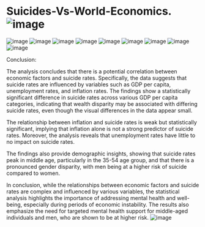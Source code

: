 # Suicides-Vs-World-Economics.![image](https://github.com/user-attachments/assets/a8e0117b-7587-44d1-9427-19f64286e9ab)
![image](https://github.com/user-attachments/assets/f60ecf66-7a3d-4eec-a415-f389d42f19e3)
![image](https://github.com/user-attachments/assets/877370ba-fbf7-4c00-9167-9edbc3267421)
![image](https://github.com/user-attachments/assets/7bae5d00-7c2b-48c4-83f9-01ccfae462f8)
![image](https://github.com/user-attachments/assets/95abb17c-94dc-40e6-86ae-f63c3088a864)
![image](https://github.com/user-attachments/assets/ce233312-1605-49c8-bc87-0637ba4ac39a)
![image](https://github.com/user-attachments/assets/5d9787da-86aa-4629-bd2b-e064ce2753a6)
![image](https://github.com/user-attachments/assets/0aa1281f-09b4-449f-a415-6b55ae04df34)
![image](https://github.com/user-attachments/assets/fafa1517-006f-4730-aff8-b24be48a3082)
![image](https://github.com/user-attachments/assets/cf52750d-b1ec-4d1a-893d-ee476db6303a)

Conclusion:

The analysis concludes that there is a potential correlation between economic factors and suicide rates. Specifically, the data suggests that suicide rates are influenced by variables such as GDP per capita, unemployment rates, and inflation rates. The findings show a statistically significant difference in suicide rates across various GDP per capita categories, indicating that wealth disparity may be associated with differing suicide rates, even though the visual differences in the data appear small.

The relationship between inflation and suicide rates is weak but statistically significant, implying that inflation alone is not a strong predictor of suicide rates. Moreover, the analysis reveals that unemployment rates have little to no impact on suicide rates.

The findings also provide demographic insights, showing that suicide rates peak in middle age, particularly in the 35-54 age group, and that there is a pronounced gender disparity, with men being at a higher risk of suicide compared to women.

In conclusion, while the relationships between economic factors and suicide rates are complex and influenced by various variables, the statistical analysis highlights the importance of addressing mental health and well-being, especially during periods of economic instability. The results also emphasize the need for targeted mental health support for middle-aged individuals and men, who are shown to be at higher risk.
![image](https://github.com/user-attachments/assets/eedffb95-6555-497d-b58c-8a22e4ac5d47)


